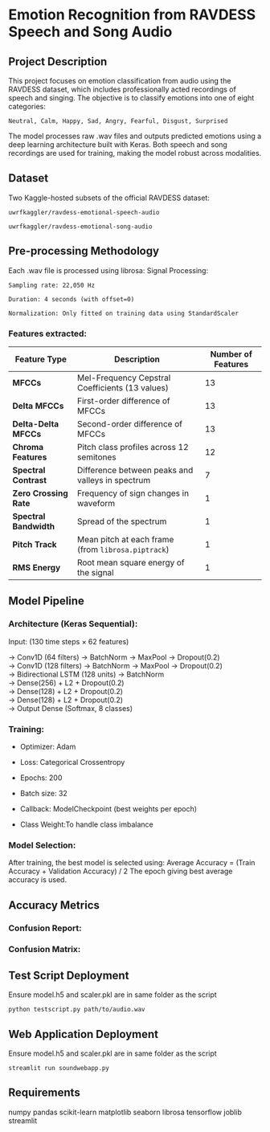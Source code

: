 
# Emotion Recognition from RAVDESS Speech and Song Audio






## Project Description

This project focuses on emotion classification from audio using the RAVDESS dataset, which includes professionally acted recordings of speech and singing. The objective is to classify emotions into one of eight categories:

    Neutral, Calm, Happy, Sad, Angry, Fearful, Disgust, Surprised

The model processes raw .wav files and outputs predicted emotions using a deep learning architecture built with Keras. Both speech and song recordings are used for training, making the model robust across modalities.

## Dataset
Two Kaggle-hosted subsets of the official RAVDESS dataset:

    uwrfkaggler/ravdess-emotional-speech-audio

    uwrfkaggler/ravdess-emotional-song-audio


## Pre-processing Methodology
Each .wav file is processed using librosa:
Signal Processing:

    Sampling rate: 22,050 Hz

    Duration: 4 seconds (with offset=0)

    Normalization: Only fitted on training data using StandardScaler

### Features extracted:
| Feature Type           | Description                                        | Number of Features |
| ---------------------- | -------------------------------------------------- | ------------------ |
| **MFCCs**              | Mel-Frequency Cepstral Coefficients (13 values)    | 13                 |
| **Delta MFCCs**        | First-order difference of MFCCs                    | 13                 |
| **Delta-Delta MFCCs**  | Second-order difference of MFCCs                   | 13                 |
| **Chroma Features**    | Pitch class profiles across 12 semitones           | 12                 |
| **Spectral Contrast**  | Difference between peaks and valleys in spectrum   | 7                  |
| **Zero Crossing Rate** | Frequency of sign changes in waveform              | 1                  |
| **Spectral Bandwidth** | Spread of the spectrum                             | 1                  |
| **Pitch Track**        | Mean pitch at each frame (from `librosa.piptrack`) | 1                  |
| **RMS Energy**         | Root mean square energy of the signal              | 1                  |

## Model Pipeline
### Architecture (Keras Sequential):
Input: (130 time steps × 62 features)

→ Conv1D (64 filters) → BatchNorm → MaxPool → Dropout(0.2)  
→ Conv1D (128 filters) → BatchNorm → MaxPool → Dropout(0.2)  
→ Bidirectional LSTM (128 units) → BatchNorm  
→ Dense(256) + L2 + Dropout(0.2)  
→ Dense(128) + L2 + Dropout(0.2)  
→ Dense(128) + L2 + Dropout(0.2)  
→ Output Dense (Softmax, 8 classes)  
### Training:
- Optimizer: Adam

- Loss: Categorical Crossentropy

- Epochs: 200

- Batch size: 32

- Callback: ModelCheckpoint (best weights per epoch)

- Class Weight:To handle class imbalance

### Model Selection:
After training, the best model is selected using:
Average Accuracy = (Train Accuracy + Validation Accuracy) / 2
The epoch giving best average accuracy is used.

## Accuracy Metrics
### Confusion Report:
### Confusion Matrix:

## Test Script Deployment
Ensure model.h5 and scaler.pkl are in same folder as the script

    python testscript.py path/to/audio.wav

## Web Application Deployment
Ensure model.h5 and scaler.pkl are in same folder as the script

    streamlit run soundwebapp.py

## Requirements
numpy
pandas
scikit-learn
matplotlib
seaborn
librosa
tensorflow
joblib
streamlit

